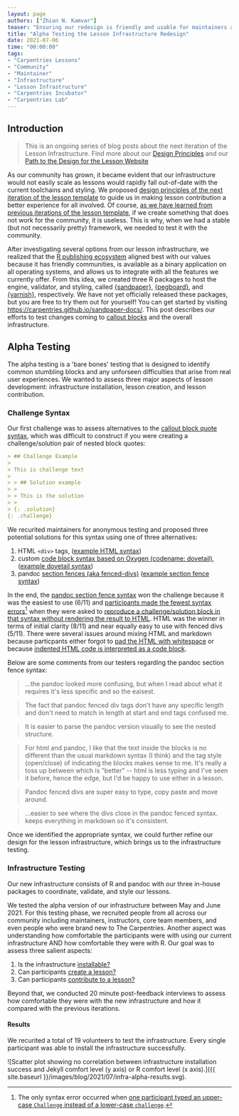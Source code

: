 ```yaml
---
layout: page
authors: ["Zhian N. Kamvar"]
teaser: "Ensuring our redesign is friendly and usable for maintainers at all skill levels."
title: "Alpha Testing the Lesson Infrastructure Redesign"
date: 2021-07-06
time: "00:00:00"
tags: 
- "Carpentries Lessons"
- "Community"
- "Maintainer"
- "Infrastructure"
- "Lesson Infrastructure"
- "Carpentries Incubator"
- "Carpentries Lab"
---
```


## Introduction

> This is an ongoing series of blog posts about the next iteration of the Lesson Infrastructure.
> Find more about our [Design Principles][depr] and our [Path to the Design for the Lesson Website][ux-path]

<!-- Our lesson infrastructure was built on top of the Jekyll static site generator with the idea that we not only provide a way for people to quickly go from markdown documents to a website, but also show how all of the tools we teach work on a live project. -->
<!-- [The current infrastructure](https://github.com/carpentries/styles/) comes as an all-in-one repository that contains the styling elements (CSS, HTML, and JavaScript), tools for validation (Python scripts), and tools for building the lessons (R scripts and a Makefile). -->
<!-- Over time, we have developed materials for getting started with developing a lesson such as the [Lesson Example Website](https://carpentries.github.io/lesson-example/) and the [Curriculum Development Handbook](https://carpentries.org/blog/2021/05/lesson-template-design-process/) to aid the contributor to developing their own lessons. -->
<!-- Despite the documentation, we have been finding many ways in which contributors were uncomfortable or felt intimidated by the infrastructure so that they would end up spending a half hour debugging an out-of-date makefile or avoiding installing it alltogether and hoping for the best via GitHub's editor. --> 

As our community has grown, it became evident that our infrastructure would not easily scale as lessons would rapidly fall out-of-date with the current toolchains and styling. 
We proposed [design principles of the next iteration of the lesson template][depr] to guide us in making lesson contribution a better experience for all involved.
Of course, [as we have learned from previous iterations of the lesson template][previous-iteration], if we create something that does not work for the community, it is useless.
This is why, when we had a stable (but not necessarily pretty) framework, we needed to test it with the community.

After investigating several options from our lesson infrastructure, we realized that the [R publishing ecosystem][rmd] aligned best with our values because it has friendly communities, is available as a binary application on all operating systems, and allows us to integrate with all the features we currently offer. 
From this idea, we created three R packages to host the engine, validator, and styling, called [{sandpaper}], [{pegboard}], and [{varnish}], respectively.
We have not yet officially released these packages, but you are free to try them out for yourself! You can get started by visiting https://carpentries.github.io/sandpaper-docs/.
This post describes our efforts to test changes coming to [callout blocks][bq] and the overall infrastructure.

## Alpha Testing

The alpha testing is a 'bare bones' testing that is designed to identify common stumbling blocks and any unforseen difficulties that arise from real user experiences.
We wanted to assess three major aspects of lesson development: infrastructure installation, lesson creation, and lesson contribution.

### Challenge Syntax

Our first challenge was to assess alternatives to the [callout block quote syntax][bq], which was difficult to construct if you were creating a challenge/solution pair of nested block quotes:

```markdown
> ## Challenge Example
>
> This is challenge text
>
> > ## Solution example
> >
> > This is the solution
> >
> {: .solution}
{: .challenge}
```

We recurited maintainers for anonymous testing and proposed three potential solutions for this syntax using one of three alternatives:

1. HTML `<div>` tags, ([example HTML syntax](https://zkamvar.github.io/glowing-chainsaw/03-div-challenge-blocks.html))
2. custom [code block syntax based on Oxygen (codename: dovetail)][dovetail], ([example dovetail syntax](https://zkamvar.github.io/glowing-chainsaw/04-dovetail-challenge-blocks.html))
3. pandoc [section fences (aka fenced-divs)][en-garde] ([example section fence syntax](https://zkamvar.github.io/glowing-chainsaw/05-fenced-div-challenge-blocks.html))

In the end, the [pandoc section fence syntax][en-garde] won the challenge because it was the easiest to use (6/11) and [participants made the fewest syntax errors][results][^1] when they were asked to [reproduce a challenge/solution block in that syntax without rendering the result to HTML][challenge]. 
HTML was the winner in terms of initial clarity (8/11) and near equally easy to use with fenced divs (5/11).
There were several issues around mixing HTML and markdown because particpants either forgot to [pad the HTML with whitespace][nows] or because [indented HTML code is interpreted as a code block][indent].

Below are some comments from our testers regarding the pandoc section fence syntax:

> ...the pandoc looked more confusing, but when I read about what it requires it's less specific and so the eaisest.

> The fact that pandoc fenced div tags don't have any specific length and don't need to match in length at start and end tags confused me.

> It is easier to parse the pandoc version visually to see the nested structure.

>  For html and pandoc, I like that the text inside the blocks is no different than the usual markdown syntax (I think) and the tag style (open/close) of indicating the blocks makes sense to me. 
> It's really a toss up between which is "better" -- html is less typing and I've seen it before, hence the edge, but I'd be happy to use either in a lesson.

> Pandoc fenced divs are super easy to type, copy paste and move around.

> ...easier to see where the divs close in the pandoc fenced syntax. keeps everything in markdown so it's consistent.

Once we identified the appropriate syntax, we could further refine our design for the lesson infrastructure, which brings us to the infrastructure testing. 

### Infrastructure Testing

Our new infrastructure consists of R and pandoc with our three in-house packages to coordinate, validate, and style our lessons.

We tested the alpha version of our infrastructure between May and June 2021.
For this testing phase, we recruited people from all across our community including maintainers, instructors, core team members, and even people who were brand new to The Carpentries. 
Another aspect was understanding how comfortable the participants were with using our current infrastructure AND how comfortable they were with R.
Our goal was to assess three salient aspects:

1. Is the infrastructure [installable?](https://github.com/carpentries/sandpaper-docs/issues/33)
2. Can participants [create a lesson?](https://tang0008.github.io/buoyant-barnacle/)
3. Can participants [contribute to a lesson?](https://github.com/carpentries/sandpaper-docs/pull/34)

Beyond that, we conducted 20 minute post-feedback interviews to assess how comfortable they were with the new infrastructure and how it compared with the previous iterations.

#### Results

We recurited a total of 19 volunteers to test the infrastructure. 
Every single participant was able to install the infrastructure successfully.

![Scatter plot showing no correlation between infrastructure installation success and Jekyll comfort level (y axis) or R comfort level (x axis).]({{ site.baseurl }}/images/blog/2021/07/infra-alpha-results.svg).




[depr]: https://carpentries.org/blog/2020/08/lesson-template-design/
[ux-path]: https://carpentries.org/blog/2021/05/lesson-template-design-process/
[previous-iteration]: https://software-carpentry.org/blog/2015/07/pushing-back.html
[rmd]: https://bookdown.org/yihui/rmarkdown/
[{sandpaper}]: https://carpentries.github.io/sandpaper
[{pegboard}]: https://carpentries.github.io/pegboard
[{varnish}]: https://github.com/carpentries/varnish
[bq]: https://carpentries.github.io/lesson-example/04-formatting/index.html#special-blockquotes 
[dovetail]: https://github.com/carpentries/dovetail#example
[en-garde]: https://pandoc.org/MANUAL.html#extension-fenced_divs
[challenge]: https://zkamvar.github.io/glowing-chainsaw/07-complex-nested.html
[results]: https://zkamvar.github.io/glowing-chainsaw/08-survey-results.html
[nows]: https://github.com/zkamvar/glowing-chainsaw/commit/c45c1022376e2d756b9b921cd1a60160c9a27cdd#r43706766
[indent]: https://github.com/zkamvar/glowing-chainsaw/commit/43c8eaa5e5db0f4b99393d02598485fc8b837325#r43115050
[^1]: The only syntax error occurred when [one participant typed an upper-case `Challenge` instead of a lower-case `challenge`](https://github.com/zkamvar/glowing-chainsaw/commit/d659cc501a655a08b7625e9258ef0dcce60416ac#r43122398).
